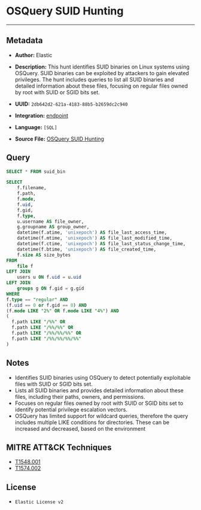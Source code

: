 # OSQuery SUID Hunting

---

## Metadata

- **Author:** Elastic
- **Description:** This hunt identifies SUID binaries on Linux systems using OSQuery. SUID binaries can be exploited by attackers to gain elevated privileges. The hunt includes queries to list all SUID binaries and detailed information about these files, focusing on regular files owned by root with SUID or SGID bits set.

- **UUID:** `2db642d2-621a-4183-88b5-b2659dc2c940`
- **Integration:** [endpoint](https://docs.elastic.co/integrations/endpoint)
- **Language:** `[SQL]`
- **Source File:** [OSQuery SUID Hunting](../queries/privilege_escalation_via_suid_binaries.toml)

## Query

```sql
SELECT * FROM suid_bin
```

```sql
SELECT
    f.filename,
    f.path,
    f.mode,
    f.uid,
    f.gid,
    f.type,
    u.username AS file_owner,
    g.groupname AS group_owner,
    datetime(f.atime, 'unixepoch') AS file_last_access_time,
    datetime(f.mtime, 'unixepoch') AS file_last_modified_time,
    datetime(f.ctime, 'unixepoch') AS file_last_status_change_time,
    datetime(f.btime, 'unixepoch') AS file_created_time,
    f.size AS size_bytes
FROM
    file f
LEFT JOIN
    users u ON f.uid = u.uid
LEFT JOIN
    groups g ON f.gid = g.gid
WHERE
f.type == "regular" AND
(f.uid == 0 or f.gid == 0) AND
(f.mode LIKE "2%" OR f.mode LIKE "4%") AND
(
  f.path LIKE "/%%" OR
  f.path LIKE "/%%/%%" OR
  f.path LIKE "/%%/%%/%%" OR
  f.path LIKE "/%%/%%/%%/%%"
)
```

## Notes

- Identifies SUID binaries using OSQuery to detect potentially exploitable files with SUID or SGID bits set.
- Lists all SUID binaries and provides detailed information about these files, including their paths, owners, and permissions.
- Focuses on regular files owned by root with SUID or SGID bits set to identify potential privilege escalation vectors.
- OSQuery has limited support for wildcard queries, therefore the query includes multiple LIKE conditions for directories. These can be increased and decreased, based on the environment

## MITRE ATT&CK Techniques

- [T1548.001](https://attack.mitre.org/techniques/T1548/001)
- [T1574.002](https://attack.mitre.org/techniques/T1574/002)

## License

- `Elastic License v2`
